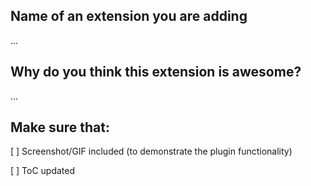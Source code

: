 ## Name of an extension you are adding

...

## Why do you think this extension is awesome?

...

## Make sure that:

[ ] Screenshot/GIF included (to demonstrate the plugin functionality)

[ ] ToC updated

